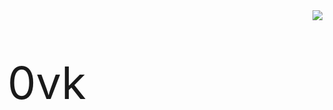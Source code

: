 <img align="right" src="https://github-readme-stats.vercel.app/api?username=one-pyy&show_icons=true" />

<p style="font-size:72px">0vk</p>
